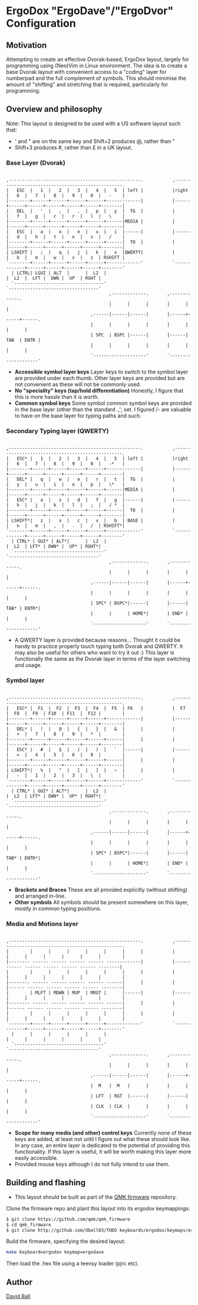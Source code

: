 # ErgoDox "ErgoDave"/"ErgoDvor" Configuration

## Motivation

Attempting to create an effective Dvorak-based, ErgoDox layout, largely for programming using (Neo)Vim in Linux environment.
The idea is to create a base Dvorak layout with convenient access to a "coding" layer for numberpad and the full complement of symbols.
This should minimise the amount of "shifting" and stretching that is required, particularly for programming.

## Overview and philosophy

Note: This layout is designed to be used with a US software layout such that:
* ' and " are on the same key and Shift+2 produces @, rather than "
* Shift+3 produces #, rather than £ in a UK layout.

### Base Layer (Dvorak)
<pre><code>
,--------------------------------------------------.           ,--------------------------------------------------.
|   ESC  |   1  |   2  |   3  |   4  |   5  | left |           |right |   6  |   7  |   8  |   9  |   0  |   -    |
|--------+------+------+------+------+-------------|           |------+------+------+------+------+------+--------|
|   DEL  |   '  |   ,  |   .  |   p  |   y  |  TG  |           |      |   f  |   g  |   c  |   r  |   l  |   \    |
|--------+------+------+------+------+------|MEDIA |           |      |------+------+------+------+------+--------|
|   ESC  |   a  |   o  |   e  |   u  |   i  |------|           |------|   d  |   h  |   t  |   n  |   s  |   /    |
|--------+------+------+------+------+------|  TO  |           |      |------+------+------+------+------+--------|
| LSHIFT |   ;  |   q  |   j  |   k  |   x  |QWERTY|           |      |   b  |   m  |   w  |   v  |   z  | RSHIFT |
`--------+------+------+------+------+-------------'           `-------------+------+------+------+------+--------'
  | LCTRL| LGUI | ALT  |      |  L2  |                                       |  L2  |  LFT |  DWN |  UP  | RGHT |
  `----------------------------------'                                       `----------------------------------'
                                       ,-------------.       ,-------------.
                                       |      |      |       |      |      |
                                ,------|------|------|       |------+------+------.
                                |      |      |      |       |      |      |      |
                                | SPC  | BSPC |------|       |------| TAB  | ENTR |
                                |      |      |      |       |      |      |      |
                                `--------------------'       `--------------------'
</code></pre>

* **Accessible symbol layer keys** Layer keys to switch to the symbol layer are provided under each thumb. Other layer keys are provided but are not convenient as these will not be commonly used.
* **No "speciality" keys (tap/hold differentiation)** Honestly, I figure that this is more hassle than it is worth.
* **Common symbol keys** Some symbol common symbol keys are provided in the base layer (other than the standard .,'; set. I figured /\- are valuable to have on the base layer for typing paths and such.

### Secondary Typing layer (QWERTY)
<pre><code>
,--------------------------------------------------.           ,--------------------------------------------------.
|   ESC* |   1  |   2  |   3  |   4  |   5  | left |           |right |   6  |   7  |   8  |   9  |   0  |   -*   |
|--------+------+------+------+------+-------------|           |------+------+------+------+------+------+--------|
|   DEL* |   q  |   w  |   e  |   r  |   t  |  TG  |           |      |   y  |   u  |   i  |   o  |   p  |   \*   |
|--------+------+------+------+------+------|MEDIA |           |      |------+------+------+------+------+--------|
|   ESC* |   a  |   s  |   d  |   f  |   g  |------|           |------|   h  |   j  |   k  |   l  |   ;  |   / *  |
|--------+------+------+------+------+------|  TO  |           |      |------+------+------+------+------+--------|
| LSHIFT*|   z  |   x  |   c  |   v  |   b  | BASE |           |      |   n  |   m  |   ,  |   .  |   /  | RSHIFT*|
`--------+------+------+------+------+-------------'           `-------------+------+------+------+------+--------'
  | CTRL* | GUI* | ALT*|      |  L2  |                                       |  L2  | LFT* | DWN* |  UP* | RGHT*|
  `----------------------------------'                                       `----------------------------------'
                                       ,-------------.       ,-------------.
                                       |      |      |       |      |      |
                                ,------|------|------|       |------+------+------.
                                |      |      |      |       |      |      |      |
                                | SPC* | BSPC*|------|       |------| TAB* | ENTR*|
                                |      |      | HOME*|       | END* |      |      |
                                `--------------------'       `--------------------'
</code></pre>

* A QWERTY layer is provided because reasons... Thought it could be handy to practice properly touch typing both Dvorak and QWERTY. It may also be useful for others who want to try it out :) This layer is functionally the same as the Dvorak layer in terms of the layer switching and usage.

### Symbol layer
<pre><code>
,--------------------------------------------------.           ,--------------------------------------------------.
|   ESC* |  F1  |  F2  |  F3  |  F4  |  F5  | F6   |           |  F7  |  F8  |  F9  | F10  | F11  |  F12 |        |
|--------+------+------+------+------+-------------|           |------+------+------+------+------+------+--------|
|   DEL* |   !  |   @  |   {  |   }  |   &  |      |           |      |   +  |   7  |   8  |   9  |   *  |        |
|--------+------+------+------+------+------|      |           |      |------+------+------+------+------+--------|
|   ESC* |   #  |   $  |   (  |   )  |   `  |------|           |------|   =  |   4  |   5  |   6  |   0  |        |
|--------+------+------+------+------+------|      |           |      |------+------+------+------+------+--------|
| LSHIFT*|   %  |   ^  |   [  |   ]  |   ~  |      |           |      |   -  |   1  |   2  |   3  |   \  |        |
`--------+------+------+------+------+-------------'           `-------------+------+------+------+------+--------'
  | CTRL* | GUI* | ALT*|      |  L2  |                                       |  L2  | LFT* | DWN* |  UP* | RGHT*|
  `----------------------------------'                                       `----------------------------------'
                                       ,-------------.       ,-------------.
                                       |      |      |       |      |      |
                                ,------|------|------|       |------+------+------.
                                |      |      |      |       |      |      |      |
                                | SPC* | BSPC*|------|       |------| TAB* | ENTR*|
                                |      |      | HOME*|       | END* |      |      |
                                `--------------------'       `--------------------'
</code></pre>

* **Brackets and Braces** These are all provided explicitly (without shifting) and arranged in-line.
* **Other symbols** All symbols should be present somewhere on this layer, mostly in common typing positions.

### Media and Motions layer

<pre><code>
,--------------------------------------------------.           ,--------------------------------------------------.
|        |      |      |      |      |      |      |           |      |      |      |      |      |      |        |
|-------- ------ ------ ------ ------ -------------|           |------ ------ ------ ------ ------ ------ --------|
|        |      |      |      |      |      |      |           |      |      |      |      |      |      |        |
|-------- ------ ------ ------ ------ ------|      |           |      |------ ------ ------ ------ ------ --------|
|        | MLFT | MDWN | MUP  | MRGT |      |------|           |------|      |      |      |      |      |        |
|-------- ------ ------ ------ ------ ------|      |           |      |------ ------ ------ ------ ------ --------|
|        |      |      |      |      |      |      |           |      |      |      |      |      |      |        |
`--------+------+------+------+------+-------------'           `-------------+------+------+------+------+--------'
  |      |      |      |      |      |                                       |      |      |      |      |      |
  `----------------------------------'                                       `----------------------------------'
                                       ,-------------.       ,-------------.
                                       |      |      |       |      |      |
                                ,------|------|------|       |------+------+------.
                                |  M   |  M   |      |       |      |      |      |
                                | LFT  | RGT  |------|       |------|      |      |
                                | CLK  | CLK  |      |       |      |      |      |
                                `--------------------'       `--------------------'
</code></pre>

* **Scope for many media (and other) control keys** Currently none of these keys are added, at least not until I figure out what these should look like. In any case, an entire layer is dedicated to the potential of providing this functionality. If this layer is useful, it will be worth making this layer more easily accessible.
* Provided mouse keys although I do not fully intend to use them.

## Building and flashing

* This layout should be built as part of the [QMK firmware](https://github.com/qmk/qmk_firmware) repository.

Clone the firmware repo and plant this layout into its ergodox keymappings:
```bash
$ git clone https://github.com/qmk/qmk_firmware
$ cd qmk_firmware
$ git clone http://github.com/dball03/TODO keyboards/ergodox/keymaps/ergodave
```

Build the firmware, specifying the desired layout:
```bash
make keyboard=ergodox keymap=ergodave
```

Then load the .hex file using a teensy loader (pjrc etc).


## Author

[David Ball](https://github.com/dball03)

